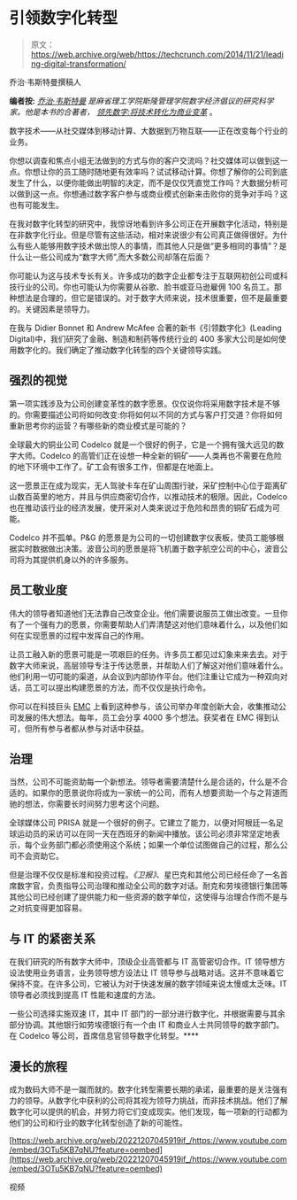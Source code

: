 # 引领数字化转型 

> 原文：<https://web.archive.org/web/https://techcrunch.com/2014/11/21/leading-digital-transformation/>

乔治·韦斯特曼撰稿人

**编者按:** [*乔治·韦斯特曼*](https://web.archive.org/web/20221207045919/http://mitsloan.mit.edu/about-mit-sloan/directory/staff-directory/detail/?id=41243) *是麻省理工学院斯隆管理学院数字经济倡议的研究科学家。他是本书的合著者，* [*领先数字:将技术转化为商业变革*](https://web.archive.org/web/20221207045919/http://www.amazon.com/Leading-Digital-Technology-Business-Transformation/dp/1625272472) 。

数字技术——从社交媒体到移动计算、大数据到万物互联——正在改变每个行业的业务。

你想以调查和焦点小组无法做到的方式与你的客户交流吗？社交媒体可以做到这一点。你想让你的员工随时随地更有效率吗？试试移动计算。你想了解你的公司到底发生了什么，以便你能做出明智的决定，而不是仅仅凭直觉工作吗？大数据分析可以做到这一点。你想通过数字客户参与或商业模式创新来击败你的竞争对手吗？这也有可能发生。

在我对数字化转型的研究中，我惊讶地看到许多公司正在开展数字化活动，特别是在非数字化行业。但是尽管有这些活动，相对来说很少有公司真正做得很好。为什么有些人能够用数字技术做出惊人的事情，而其他人只是做“更多相同的事情”？是什么让一些公司成为“数字大师”,而大多数公司却落在后面？

你可能认为这与技术专长有关。许多成功的数字企业都专注于互联网初创公司或科技行业的公司。你也可能认为你需要从谷歌、脸书或亚马逊雇佣 100 名员工。那种想法是合理的，但它是错误的。对于数字大师来说，技术很重要，但不是最重要的。关键因素是领导力。

在我与 Didier Bonnet 和 Andrew McAfee 合著的新书《引领数字化》(Leading Digital)中，我们研究了金融、制造和制药等传统行业的 400 多家大公司是如何使用数字化的。我们确定了推动数字化转型的四个关键领导实践。

## **强烈的视觉**

第一项实践涉及为公司创建变革性的数字愿景。仅仅说你将采用数字技术是不够的。你需要描述公司将如何改变:你将如何以不同的方式与客户打交道？你将如何重新思考你的运营？有哪些新的商业模式是可能的？

全球最大的铜业公司 Codelco 就是一个很好的例子，它是一个拥有强大远见的数字大师。Codelco 的高管们正在设想一种全新的铜矿——人类再也不需要在危险的地下环境中工作了。矿工会有很多工作，但都是在地面上。

这一愿景正在成为现实，无人驾驶卡车在矿山周围行驶，采矿控制中心位于距离矿山数百英里的地方，并且与供应商密切合作，以推动技术的极限。因此，Codelco 也在推动该行业的经济发展，使开采对人类来说过于危险和昂贵的铜矿石成为可能。

Codelco 并不孤单。P&G 的愿景是为公司的一切创建数字仪表板，使员工能够根据实时数据做出决策。波音公司的愿景是将飞机置于数字航空公司的中心，波音公司将为其提供机身以外的许多服务。

## **员工敬业度**

伟大的领导者知道他们无法靠自己改变企业。他们需要说服员工做出改变。一旦你有了一个强有力的愿景，你需要帮助人们弄清楚这对他们意味着什么，以及他们如何在实现愿景的过程中发挥自己的作用。

让员工融入新的愿景可能是一项艰巨的任务。许多员工都见过幻象来来去去。对于数字大师来说，高层领导专注于传达愿景，并帮助人们了解这对他们意味着什么。他们利用一切可能的渠道，从会议到内部协作平台。他们注重让它成为一种双向对话，员工可以提出构建愿景的方法，而不仅仅是执行命令。

你可以在科技巨头 [EMC](https://web.archive.org/web/20221207045919/http://www.emc.com/index.htm?fromGlobalSelector) 上看到这种参与，该公司举办年度创新大会，收集推动公司发展的伟大想法。每年，员工会分享 4000 多个想法。获奖者在 EMC 得到认可，但所有参与者都从参与对话中获益。

## **治理**

当然，公司不可能资助每一个新想法。领导者需要清楚什么是合适的，什么是不合适的。如果你的愿景说你将成为一家统一的公司，而有人想要资助一个与之背道而驰的想法，你需要长时间努力思考这个问题。

全球媒体公司 PRISA 就是一个很好的例子。它建立了能力，以便对阿根廷一名足球运动员的采访可以在同一天在西班牙的新闻中播放。该公司必须非常坚定地表示，每个业务部门都必须使用这个系统；如果一个单位试图做自己的过程，那么公司不会资助它。

但是治理不仅仅是标准和投资过程。*《卫报》*、星巴克和其他公司已经任命了一名首席数字官，负责指导公司治理和推动全公司的数字对话。耐克和劳埃德银行集团等其他公司已经创建了提供能力和一些资源的数字单位，这使得与治理合作而不是与之对抗变得更加容易。

## **与 IT 的紧密关系**

在我们研究的所有数字大师中，顶级企业高管都与 IT 高管密切合作。IT 领导想方设法使用业务语言，业务领导想方设法让 IT 领导参与战略对话。这并不意味着它保持不变。在许多公司，它被认为对于快速发展的数字领域来说太慢或太乏味。IT 领导者必须找到提高 IT 性能和速度的方法。

一些公司选择实施双速 IT，其中 IT 部门的一部分进行数字化，并根据需要与其余部分协调。其他银行如劳埃德银行有一个由 IT 和商业人士共同领导的数字部门。在 Codelco 等公司，首席信息官领导数字化转型。****

## **漫长的旅程**

成为数码大师不是一蹴而就的。数字化转型需要长期的承诺，最重要的是关注强有力的领导。从数字化中获利的公司将其视为领导力挑战，而非技术挑战。他们了解数字化可以提供的机会，并努力将它们变成现实。他们发现，每一项新的行动都为他们的公司和行业的数字化转型创造了新的可能性。

[https://web.archive.org/web/20221207045919if_/https://www.youtube.com/embed/3OTu5KB7qNU?feature=oembed](https://web.archive.org/web/20221207045919if_/https://www.youtube.com/embed/3OTu5KB7qNU?feature=oembed)

视频